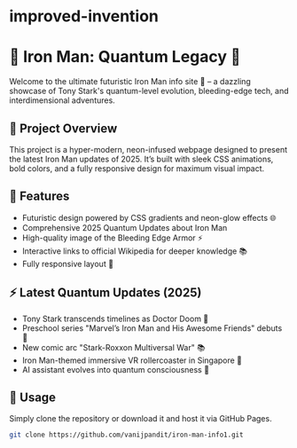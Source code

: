 # improved-invention
# 🦾 Iron Man: Quantum Legacy 🌌

Welcome to the ultimate futuristic Iron Man info site 🚀 – a dazzling showcase of Tony Stark's quantum-level evolution, bleeding-edge tech, and interdimensional adventures.

## 🚀 Project Overview

This project is a hyper-modern, neon-infused webpage designed to present the latest Iron Man updates of 2025. It’s built with sleek CSS animations, bold colors, and a fully responsive design for maximum visual impact.

## 🧱 Features

- Futuristic design powered by CSS gradients and neon-glow effects 🌐
- Comprehensive 2025 Quantum Updates about Iron Man
- High-quality image of the Bleeding Edge Armor ⚡
- Interactive links to official Wikipedia for deeper knowledge 📚
- Fully responsive layout 📱

## ⚡ Latest Quantum Updates (2025)

- Tony Stark transcends timelines as Doctor Doom 🌌
- Preschool series "Marvel’s Iron Man and His Awesome Friends" debuts 👶
- New comic arc "Stark-Roxxon Multiversal War" 📚
- Iron Man-themed immersive VR rollercoaster in Singapore 🎢
- AI assistant evolves into quantum consciousness 🧱

## 🔧 Usage

Simply clone the repository or download it and host it via GitHub Pages.

```bash
git clone https://github.com/vanijpandit/iron-man-info1.git
